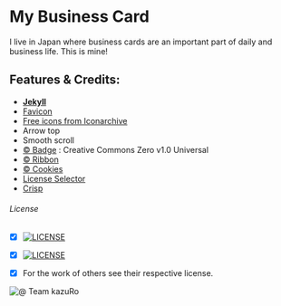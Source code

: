 # My Business Card
I live in Japan where business cards are an important part of daily and business life.
This is mine!


## Features & Credits:
 - [**Jekyll**](http://jekyllrb.com)
 - [Favicon](https://realfavicongenerator.net)  
 - [Free icons from Iconarchive](http://www.iconarchive.com)  
 - Arrow top
 - Smooth scroll
 - [ © Badge](https://shields.io/) : Creative Commons Zero v1.0 Universal
 - [ © Ribbon](https://github.com/simonwhitaker/github-fork-ribbon-css)
 - [ © Cookies](https://jekyllcodex.org)
 - [License Selector](https://ufal.github.io/public-license-selector/)
 - [Crisp](app.crisp.chat)

###### License
 - [x] [![LICENSE](https://img.shields.io/badge/Personal%20Data%20Protected%20by%3A-EU%20GDPR%20Law-orange)](https://europa.eu/youreurope/business/dealing-with-customers/data-protection/data-protection-gdpr/index_en.htm)
 - [x] [![LICENSE](https://img.shields.io/badge/Software%20licensed-CC--BY--NC--ND%204.0-orange)](https://creativecommons.org/licenses/by-nc-nd/4.0/)
 - [x] For the work of others see their respective license.




![@ Team kazuRo](https://img.shields.io/badge/@%20Team%20kazuRo%20%3A%20-%20%20We%20are%20humans!-informational)

